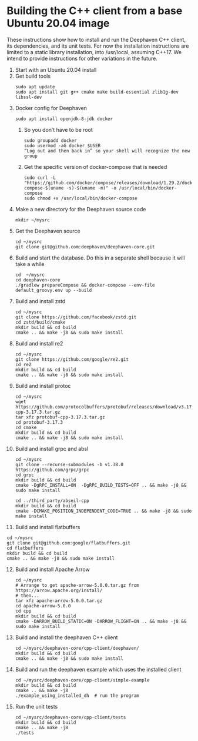 # Building the C++ client from a base Ubuntu 20.04 image

These instructions show how to install and run the Deephaven C++ client, its dependencies,
and its unit tests. For now the installation instructions are limited to a static library
installation, into /usr/local, assuming C++17. We intend to provide instructions for other
variations in the future.

1. Start with an Ubuntu 20.04 install
2. Get build tools
   ```
   sudo apt update
   sudo apt install git g++ cmake make build-essential zlib1g-dev libssl-dev
   ```
3. Docker config for Deephaven
   ```
   sudo apt install openjdk-8-jdk docker
   ```
   1. So you don’t have to be root
      ```
      sudo groupadd docker
      sudo usermod -aG docker $USER
      “Log out and then back in” so your shell will recognize the new group
      ```       
   2. Get the specific version of docker-compose that is needed
      ```
      sudo curl -L "https://github.com/docker/compose/releases/download/1.29.2/docker-compose-$(uname -s)-$(uname -m)" -o /usr/local/bin/docker-compose
      sudo chmod +x /usr/local/bin/docker-compose
      ```
4. Make a new directory for the Deephaven source code
   ```
   mkdir ~/mysrc
   ```
5. Get the Deephaven source
   ```
   cd ~/mysrc
   git clone git@github.com:deephaven/deephaven-core.git
   ```
6. Build and start the database. Do this in a separate shell because it will take a while
   ```
   cd  ~/mysrc
   cd deephaven-core
   ./gradlew prepareCompose && docker-compose --env-file default_groovy.env up --build
   ```
7. Build and install zstd
   ```
   cd ~/mysrc
   git clone https://github.com/facebook/zstd.git
   cd zstd/build/cmake
   mkdir build && cd build
   cmake .. && make -j8 && sudo make install
   ```
8. Build and install re2
   ```
   cd ~/mysrc
   git clone https://github.com/google/re2.git
   cd re2
   mkdir build && cd build
   cmake .. && make -j8 && sudo make install
   ```
9. Build and install protoc
   ```
   cd ~/mysrc
   wget https://github.com/protocolbuffers/protobuf/releases/download/v3.17.3/protobuf-cpp-3.17.3.tar.gz
   tar xfz protobuf-cpp-3.17.3.tar.gz
   cd protobuf-3.17.3
   cd cmake
   mkdir build && cd build
   cmake .. && make -j8 && sudo make install
   ```
10. Build and install grpc and absl
    ```
    cd ~/mysrc
    git clone --recurse-submodules -b v1.38.0 https://github.com/grpc/grpc
    cd grpc
    mkdir build && cd build
    cmake -DgRPC_INSTALL=ON  -DgRPC_BUILD_TESTS=OFF .. && make -j8 && sudo make install

    cd ../third_party/abseil-cpp
    mkdir build && cd build
    cmake -DCMAKE_POSITION_INDEPENDENT_CODE=TRUE .. && make -j8 && sudo make install
    ```
11. Build and install flatbuffers
   ```
   cd ~/mysrc
   git clone git@github.com:google/flatbuffers.git
   cd flatbuffers
   mkdir build && cd build
   cmake .. && make -j8 && sudo make install
   ```
12. Build and install Apache Arrow
    ```
    cd ~/mysrc
    # Arrange to get apache-arrow-5.0.0.tar.gz from https://arrow.apache.org/install/
    # then...
    tar xfz apache-arrow-5.0.0.tar.gz
    cd apache-arrow-5.0.0
    cd cpp
    mkdir build && cd build
    cmake -DARROW_BUILD_STATIC=ON -DARROW_FLIGHT=ON .. && make -j8 && sudo make install
    ```
13. Build and install the deephaven C++ client
    ```
    cd ~/mysrc/deephaven-core/cpp-client/deephaven/
    mkdir build && cd build
    cmake .. && make -j8 && sudo make install
    ```
14. Build and run the deephaven example which uses the installed client
    ```
    cd ~/mysrc/deephaven-core/cpp-client/simple-example
    mkdir build && cd build
    cmake .. && make -j8
    ./example_using_installed_dh  # run the program
    ```
15. Run the unit tests
    ```
    cd ~/mysrc/deephaven-core/cpp-client/tests
    mkdir build && cd build
    cmake .. && make -j8
    ./tests
    ```
